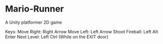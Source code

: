 # Mario-Runner
A Unity platformer 2D game 


Keys:
Move Right: Right Arrow
Move Left: Left Arrow
Shoot Fireball: Left Alt
Enter Next Level: Left Ctrl (While on the EXIT door)
